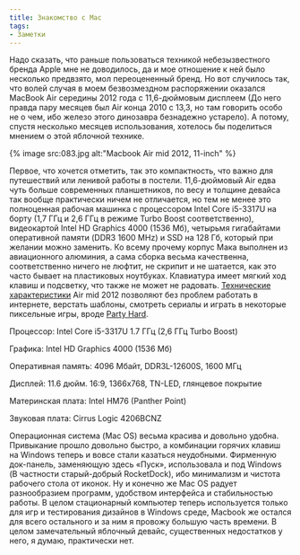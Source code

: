 ```yaml
---
title: Знакомство с Mac
tags:
- Заметки
---
```


Надо сказать, что раньше пользоваться техникой небезызвестного бренда Apple мне не доводилось, да и мое отношение к ней было несколько предвзято, мол переоцененный бренд. Но вот случилось так, что волей случая в моем безвозмездном распоряжении оказался MacBook Air середины 2012 года с 11,6-дюймовым дисплеем (До него правда пару месяцев был Air конца 2010 с 13,3, но там говорить особо не о чем, ибо железо этого динозавра безнадежно устарело). А потому, спустя несколько месяцев использования, хотелось бы поделиться мнением о этой яблочной технике.

{% image src:083.jpg alt:"Macbook Air mid 2012, 11-inch" %}

Первое, что хочется отметить, так это компактность, что важно для путешествий или ленивой работы в постели. 11,6-дюймовый Air едва чуть больше современных планшетников, по весу и толщине девайса так вообще практически ничем не отличается, но тем не менее это полноценная рабочая машинка с процессором Intel Core i5-3317U на борту (1,7 ГГц и 2,6 ГГц в режиме Turbo Boost соответственно), видеокартой Intel HD Graphics 4000 (1536 Мб), четырьмя гигабайтами оперативной памяти (DDR3 1600 MHz) и SSD на 128 Гб, который при желании можно заменить. Ко всему прочему корпус Мака выполнен из авиационного алюминия, а сама сборка весьма качественна, соответственно ничего не люфтит, не скрипит и не шатается, как это часто бывает на пластиковых ноутбуках. Клавиатура имеет мягкий ход клавиш и подсветку, что также не может не радовать. [Технические характеристики][1] Air mid 2012 позволяют без проблем работать в интернете, верстать шаблоны, смотреть сериалы и играть в некоторые пиксельные игры, вроде [Party Hard][2].

<div class="block subtext">
    <p>Процессор: Intel Core i5-3317U 1.7 ГГц (2,6 ГГц Turbo Boost)</p>
    <p>Графика: Intel HD Graphics 4000 (1536 Мб)</p>
    <p>Оперативная память: 4096 Мбайт, DDR3L-12600S, 1600 МГц</p>
    <p>Дисплей: 11.6 дюйм. 16:9, 1366x768, TN-LED, глянцевое покрытие</p>
    <p>Материнская плата: Intel HM76 (Panther Point)</p>
    <p>Звуковая плата: Cirrus Logic 4206BCNZ</p>
</div>

Операционная система (Mac OS) весьма красива и довольно удобна. Привыкание прошло довольно быстро, а комбинации горячих клавиш на Windows теперь и вовсе стали казаться неудобными. Фирменную док-панель, заменяющую здесь «Пуск», использовала и под Windows (В частности старый-добрый RocketDock), ибо минимализм и чистота рабочего стола от иконок. Ну и конечно же Mac OS радует разнообразием программ, удобством интерфейса и стабильностью работы. В целом стационарный компьютер теперь используется только для игр и тестирования дизайнов в Windows среде, Macbook же остался для всего остального и за ним я провожу большую часть времени. В целом замечательный яблочный девайс, существенных недостатков у него, я думаю, практически нет.

[1]:    https://support.apple.com/kb/sp650?locale=ru_RU
[2]:    /blog/party-hard/